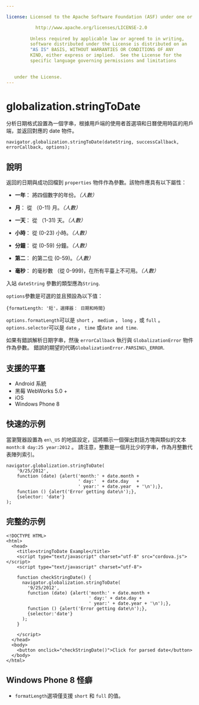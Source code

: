 ```yaml
---

license: Licensed to the Apache Software Foundation (ASF) under one or more contributor license agreements. See the NOTICE file distributed with this work for additional information regarding copyright ownership. The ASF licenses this file to you under the Apache License, Version 2.0 (the "License"); you may not use this file except in compliance with the License. You may obtain a copy of the License at

           http://www.apache.org/licenses/LICENSE-2.0
    
         Unless required by applicable law or agreed to in writing,
         software distributed under the License is distributed on an
         "AS IS" BASIS, WITHOUT WARRANTIES OR CONDITIONS OF ANY
         KIND, either express or implied.  See the License for the
         specific language governing permissions and limitations
    

   under the License.
---
```


# globalization.stringToDate

分析日期格式設置為一個字串，根據用戶端的使用者首選項和日曆使用時區的用戶端，並返回對應的 date 物件。

    navigator.globalization.stringToDate(dateString, successCallback, errorCallback, options);
    

## 說明

返回的日期與成功回檔到 `properties` 物件作為參數。該物件應具有以下屬性：

*   **一年**： 將四個數字的年份。*（人數）*

*   **月**： 從 （0-11) 月。*（人數）*

*   **一天**： 從 （1-31) 天。*（人數）*

*   **小時**： 從 (0-23) 小時。*（人數）*

*   **分鐘**： 從 (0-59) 分鐘。*（人數）*

*   **第二**： 的第二位 (0-59)。*（人數）*

*   **毫秒**： 的毫秒數 （從 0-999)，在所有平臺上不可用。*（人數）*

入站 `dateString` 參數的類型應為`String`.

`options`參數是可選的並且預設為以下值：

    {formatLength: '短'，選擇器： 日期和時間}
    

`options.formatLength`可以是 `short` ， `medium` ， `long` ，或 `full` 。 `options.selector`可以是 `date` ， `time` 或`date and
time`.

如果有錯誤解析日期字串，然後 `errorCallback` 執行與 `GlobalizationError` 物件作為參數。 錯誤的期望的代碼`GlobalizationError.PARSING\_ERROR`.

## 支援的平臺

*   Android 系統
*   黑莓 WebWorks 5.0 +
*   iOS
*   Windows Phone 8

## 快速的示例

當瀏覽器設置為 `en\_US` 的地區設定，這將顯示一個彈出對話方塊與類似的文本 `month:8 day:25 year:2012` 。 請注意，整數是一個月比少的字串，作為月整數代表陣列索引。

    navigator.globalization.stringToDate(
        '9/25/2012',
        function (date) {alert('month:' + date.month +
                               ' day:'  + date.day   +
                               ' year:' + date.year  + '\n');},
        function () {alert('Error getting date\n');},
        {selector: 'date'}
    );
    

## 完整的示例

    <!DOCTYPE HTML>
    <html>
      <head>
        <title>stringToDate Example</title>
        <script type="text/javascript" charset="utf-8" src="cordova.js"></script>
        <script type="text/javascript" charset="utf-8">
    
        function checkStringDate() {
          navigator.globalization.stringToDate(
            '9/25/2012',
            function (date) {alert('month:' + date.month +
                                   ' day:' + date.day +
                                   ' year:' + date.year + '\n');},
            function () {alert('Error getting date\n');},
            {selector:'date'}
          );
        }
    
        </script>
      </head>
      <body>
        <button onclick="checkStringDate()">Click for parsed date</button>
      </body>
    </html>
    

## Windows Phone 8 怪癖

*   `formatLength`選項僅支援 `short` 和 `full` 的值。